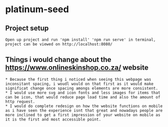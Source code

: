 # platinum-seed

## Project setup

```
Open up project and run 'npm install' 'npm run serve' in terminal, project can be viewed on http://localhost:8080/
```

## Things i would change about the https://www.onlineskinshop.co.za/ website

```
* Because the first thing i noticed when seeing this webpage was inconsitant spacing, i woudl would on that first as it would make significat change once spacing amongs elements are more consistent.
* I would use more svg and icon fonts and less images for items that can be icon, that would reduce page load time and also the amount of http request.
* I would do complete redesign on how the website functions on mobile as i have seen the experience isnt that great and nowadays people are more inclined to get a first impression of your website on mobile as it is the first and most accessible point.
```

